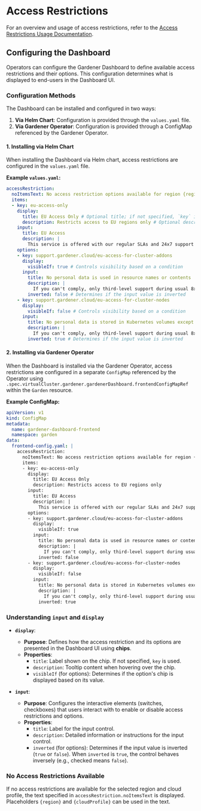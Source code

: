 # Access Restrictions

For an overview and usage of access restrictions, refer to the [Access Restrictions Usage Documentation](https://github.com/gardener/gardener/blob/master/docs/usage/shoot/access_restrictions.md).

## Configuring the Dashboard

Operators can configure the Gardener Dashboard to define available access restrictions and their options. This configuration determines what is displayed to end-users in the Dashboard UI.

### Configuration Methods

The Dashboard can be installed and configured in two ways:

1. **Via Helm Chart**: Configuration is provided through the `values.yaml` file.
2. **Via Gardener Operator**: Configuration is provided through a ConfigMap referenced by the Gardener Operator.

#### 1. Installing via Helm Chart

When installing the Dashboard via Helm chart, access restrictions are configured in the `values.yaml` file.

**Example `values.yaml`:**

```yaml
accessRestriction:
  noItemsText: No access restriction options available for region {region} and cloud profile {cloudProfile}
  items:
  - key: eu-access-only
    display:
      title: EU Access Only # Optional title; if not specified, `key` is used
      description: Restricts access to EU regions only # Optional description displayed in a tooltip
    input:
      title: EU Access
      description: |
        This service is offered with our regular SLAs and 24x7 support for the control plane of the cluster. 24x7 support for cluster add-ons and nodes is only available if you meet the following conditions:
    options:
    - key: support.gardener.cloud/eu-access-for-cluster-addons
      display:
        visibleIf: true # Controls visibility based on a condition
      input:
        title: No personal data is used in resource names or contents
        description: |
          If you can't comply, only third-level support during usual 8x5 working hours in the EEA will be available for cluster add-ons.
        inverted: false # Determines if the input value is inverted
    - key: support.gardener.cloud/eu-access-for-cluster-nodes
      display:
        visibleIf: false # Controls visibility based on a condition
      input:
        title: No personal data is stored in Kubernetes volumes except certain types
        description: |
          If you can't comply, only third-level support during usual 8x5 working hours in the EEA will be available for node-related components.
        inverted: true # Determines if the input value is inverted
```

#### 2. Installing via Gardener Operator

When the Dashboard is installed via the Gardener Operator, access restrictions are configured in a separate `ConfigMap` referenced by the Operator using `.spec.virtualCluster.gardener.gardenerDashboard.frontendConfigMapRef` within the `Garden` resource.

**Example ConfigMap:**

```yaml
apiVersion: v1
kind: ConfigMap
metadata:
  name: gardener-dashboard-frontend
  namespace: garden
data:
  frontend-config.yaml: |
    accessRestriction:
      noItemsText: No access restriction options available for region {region} and cloud profile {cloudProfile}
      items:
      - key: eu-access-only
        display:
          title: EU Access Only
          description: Restricts access to EU regions only
        input:
          title: EU Access
          description: |
            This service is offered with our regular SLAs and 24x7 support for the control plane of the cluster. 24x7 support for cluster add-ons and nodes is only available if you meet the following conditions:
        options:
        - key: support.gardener.cloud/eu-access-for-cluster-addons
          display:
            visibleIf: true
          input:
            title: No personal data is used in resource names or contents
            description: |
              If you can't comply, only third-level support during usual 8x5 working hours in the EEA will be available for cluster add-ons.
            inverted: false
        - key: support.gardener.cloud/eu-access-for-cluster-nodes
          display:
            visibleIf: false
          input:
            title: No personal data is stored in Kubernetes volumes except certain types
            description: |
              If you can't comply, only third-level support during usual 8x5 working hours in the EEA will be available for node-related components.
            inverted: true
```

### Understanding `input` and `display`

- **`display`**:
  - **Purpose**: Defines how the access restriction and its options are presented in the Dashboard UI using **chips**.
  - **Properties**:
    - `title`: Label shown on the chip. If not specified, `key` is used.
    - `description`: Tooltip content when hovering over the chip.
    - `visibleIf` (for options): Determines if the option's chip is displayed based on its value.

- **`input`**:
  - **Purpose**: Configures the interactive elements (switches, checkboxes) that users interact with to enable or disable access restrictions and options.
  - **Properties**:
    - `title`: Label for the input control.
    - `description`: Detailed information or instructions for the input control.
    - `inverted` (for options): Determines if the input value is inverted (`true` or `false`). When `inverted` is `true`, the control behaves inversely (e.g., checked means `false`).

### No Access Restrictions Available

If no access restrictions are available for the selected region and cloud profile, the text specified in `accessRestriction.noItemsText` is displayed. Placeholders `{region}` and `{cloudProfile}` can be used in the text.